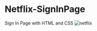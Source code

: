 # Netflix-SignInPage
Sign In Page with HTML and CSS
![netflix](https://github.com/aang3la/Netflix-SignInPage/assets/128414550/57628793-c11d-4a6f-b12c-6e02ca51b783)
